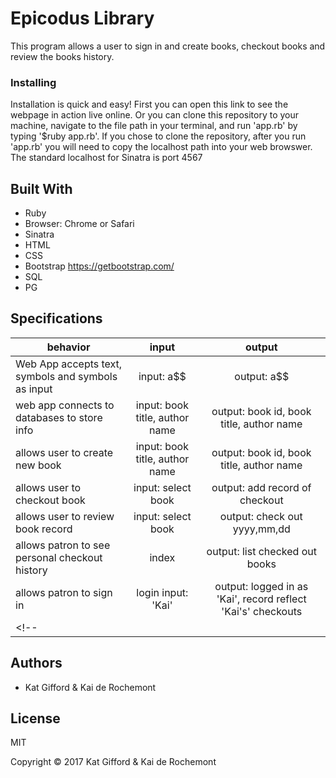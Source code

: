 # Epicodus Library

This program allows a user to sign in and create books, checkout books and review the books history.

### Installing

Installation is quick and easy! First you can open this link <!--HEROKU LINK HERE--> to see the webpage in action live online. Or you can clone this repository to your machine, navigate to the file path in your terminal, and run 'app.rb' by typing '$ruby app.rb'. If you chose to clone the repository, after you run 'app.rb' you will need to copy the localhost path into your web browswer. The standard localhost for Sinatra is port 4567

## Built With

* Ruby
* Browser: Chrome or Safari
* Sinatra
* HTML
* CSS
* Bootstrap https://getbootstrap.com/
* SQL
* PG

## Specifications

| behavior |  input   |  output  |
|----------|:--------:|:--------:|
| Web App accepts text, symbols and symbols as input | input: a$$  | output: a$$  |
| web app connects to databases to store info | input: book title, author name  | output: book id, book title, author name |
| allows user to create new book | input: book title, author name | output: book id, book title, author name |
| allows user to checkout book | input: select book | output: add record of checkout |
| allows user to review book record | input: select book | output: check out yyyy,mm,dd |
| allows patron to see personal checkout history | index | output: list checked out books |
| allows patron to sign in | login input: 'Kai' | output: logged in as 'Kai', record reflect 'Kai's' checkouts |
<!-- |  |  |  | -->

## Authors

* Kat Gifford & Kai de Rochemont

## License

MIT

Copyright © 2017 Kat Gifford & Kai de Rochemont
